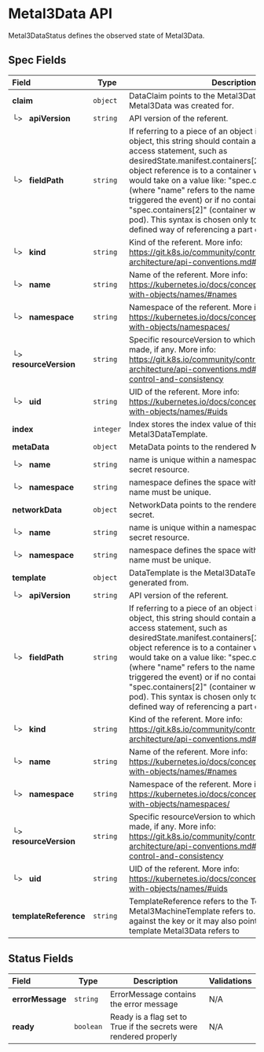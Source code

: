 # Metal3Data API

Metal3DataStatus defines the observed state of Metal3Data.

## Spec Fields

| Field | Type | Description | Validations |
|:---|---|---|---|
|  **claim** | `object` | DataClaim points to the Metal3DataClaim the Metal3Data was created for. | N/A |
| └>&nbsp;&nbsp; **apiVersion** | `string` | API version of the referent. | N/A |
| └>&nbsp;&nbsp; **fieldPath** | `string` | If referring to a piece of an object instead of an entire object, this string should contain a valid JSON/Go field access statement, such as desiredState.manifest.containers[2]. For example, if the object reference is to a container within a pod, this would take on a value like: "spec.containers{name}" (where "name" refers to the name of the container that triggered the event) or if no container name is specified "spec.containers[2]" (container with index 2 in this pod). This syntax is chosen only to have some well-defined way of referencing a part of an object. | N/A |
| └>&nbsp;&nbsp; **kind** | `string` | Kind of the referent. More info: https://git.k8s.io/community/contributors/devel/sig-architecture/api-conventions.md#types-kinds | N/A |
| └>&nbsp;&nbsp; **name** | `string` | Name of the referent. More info: https://kubernetes.io/docs/concepts/overview/working-with-objects/names/#names | N/A |
| └>&nbsp;&nbsp; **namespace** | `string` | Namespace of the referent. More info: https://kubernetes.io/docs/concepts/overview/working-with-objects/namespaces/ | N/A |
| └>&nbsp;&nbsp; **resourceVersion** | `string` | Specific resourceVersion to which this reference is made, if any. More info: https://git.k8s.io/community/contributors/devel/sig-architecture/api-conventions.md#concurrency-control-and-consistency | N/A |
| └>&nbsp;&nbsp; **uid** | `string` | UID of the referent. More info: https://kubernetes.io/docs/concepts/overview/working-with-objects/names/#uids | N/A |
|  **index** | `integer` | Index stores the index value of this instance in the Metal3DataTemplate. | N/A |
|  **metaData** | `object` | MetaData points to the rendered MetaData secret. | N/A |
| └>&nbsp;&nbsp; **name** | `string` | name is unique within a namespace to reference a secret resource. | N/A |
| └>&nbsp;&nbsp; **namespace** | `string` | namespace defines the space within which the secret name must be unique. | N/A |
|  **networkData** | `object` | NetworkData points to the rendered NetworkData secret. | N/A |
| └>&nbsp;&nbsp; **name** | `string` | name is unique within a namespace to reference a secret resource. | N/A |
| └>&nbsp;&nbsp; **namespace** | `string` | namespace defines the space within which the secret name must be unique. | N/A |
|  **template** | `object` | DataTemplate is the Metal3DataTemplate this was generated from. | N/A |
| └>&nbsp;&nbsp; **apiVersion** | `string` | API version of the referent. | N/A |
| └>&nbsp;&nbsp; **fieldPath** | `string` | If referring to a piece of an object instead of an entire object, this string should contain a valid JSON/Go field access statement, such as desiredState.manifest.containers[2]. For example, if the object reference is to a container within a pod, this would take on a value like: "spec.containers{name}" (where "name" refers to the name of the container that triggered the event) or if no container name is specified "spec.containers[2]" (container with index 2 in this pod). This syntax is chosen only to have some well-defined way of referencing a part of an object. | N/A |
| └>&nbsp;&nbsp; **kind** | `string` | Kind of the referent. More info: https://git.k8s.io/community/contributors/devel/sig-architecture/api-conventions.md#types-kinds | N/A |
| └>&nbsp;&nbsp; **name** | `string` | Name of the referent. More info: https://kubernetes.io/docs/concepts/overview/working-with-objects/names/#names | N/A |
| └>&nbsp;&nbsp; **namespace** | `string` | Namespace of the referent. More info: https://kubernetes.io/docs/concepts/overview/working-with-objects/namespaces/ | N/A |
| └>&nbsp;&nbsp; **resourceVersion** | `string` | Specific resourceVersion to which this reference is made, if any. More info: https://git.k8s.io/community/contributors/devel/sig-architecture/api-conventions.md#concurrency-control-and-consistency | N/A |
| └>&nbsp;&nbsp; **uid** | `string` | UID of the referent. More info: https://kubernetes.io/docs/concepts/overview/working-with-objects/names/#uids | N/A |
|  **templateReference** | `string` | TemplateReference refers to the Template the Metal3MachineTemplate refers to. It can be matched against the key or it may also point to the name of the template Metal3Data refers to | N/A |
## Status Fields

| Field | Type | Description | Validations |
|:---|---|---|---|
|  **errorMessage** | `string` | ErrorMessage contains the error message | N/A |
|  **ready** | `boolean` | Ready is a flag set to True if the secrets were rendered properly | N/A |
